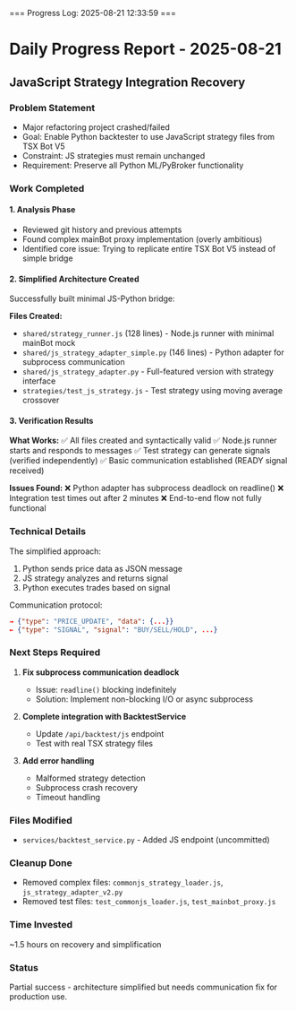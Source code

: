 === Progress Log: 2025-08-21 12:33:59 ===

# Daily Progress Report - 2025-08-21

## JavaScript Strategy Integration Recovery

### Problem Statement
- Major refactoring project crashed/failed
- Goal: Enable Python backtester to use JavaScript strategy files from TSX Bot V5
- Constraint: JS strategies must remain unchanged
- Requirement: Preserve all Python ML/PyBroker functionality

### Work Completed

#### 1. Analysis Phase
- Reviewed git history and previous attempts
- Found complex mainBot proxy implementation (overly ambitious)
- Identified core issue: Trying to replicate entire TSX Bot V5 instead of simple bridge

#### 2. Simplified Architecture Created
Successfully built minimal JS-Python bridge:

**Files Created:**
- `shared/strategy_runner.js` (128 lines) - Node.js runner with minimal mainBot mock
- `shared/js_strategy_adapter_simple.py` (146 lines) - Python adapter for subprocess communication
- `shared/js_strategy_adapter.py` - Full-featured version with strategy interface
- `strategies/test_js_strategy.js` - Test strategy using moving average crossover

#### 3. Verification Results

**What Works:**
✅ All files created and syntactically valid
✅ Node.js runner starts and responds to messages
✅ Test strategy can generate signals (verified independently)
✅ Basic communication established (READY signal received)

**Issues Found:**
❌ Python adapter has subprocess deadlock on readline()
❌ Integration test times out after 2 minutes
❌ End-to-end flow not fully functional

### Technical Details

The simplified approach:
1. Python sends price data as JSON message
2. JS strategy analyzes and returns signal
3. Python executes trades based on signal

Communication protocol:
```json
→ {"type": "PRICE_UPDATE", "data": {...}}
← {"type": "SIGNAL", "signal": "BUY/SELL/HOLD", ...}
```

### Next Steps Required

1. **Fix subprocess communication deadlock**
   - Issue: `readline()` blocking indefinitely
   - Solution: Implement non-blocking I/O or async subprocess

2. **Complete integration with BacktestService**
   - Update `/api/backtest/js` endpoint
   - Test with real TSX strategy files

3. **Add error handling**
   - Malformed strategy detection
   - Subprocess crash recovery
   - Timeout handling

### Files Modified
- `services/backtest_service.py` - Added JS endpoint (uncommitted)

### Cleanup Done
- Removed complex files: `commonjs_strategy_loader.js`, `js_strategy_adapter_v2.py`
- Removed test files: `test_commonjs_loader.js`, `test_mainbot_proxy.js`

### Time Invested
~1.5 hours on recovery and simplification

### Status
Partial success - architecture simplified but needs communication fix for production use.
